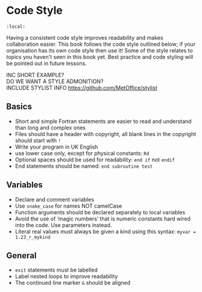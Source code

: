 # Code Style

```{contents}
:local:
```

Having a consistent code style improves readability and makes collaboration easier. This book follows the code style outlined below; if your organisation has its own code style then use it! Some of the style relates to topics you haven't seen in this book yet. Best practice and code styling will be pointed out in future lessons.

INC SHORT EXAMPLE?  
DO WE WANT A STYLE ADMONITION?  
INCLUDE STYLIST INFO <https://github.com/MetOffice/stylist>

## Basics

- Short and simple Fortran statements are easier to read and understand than long and complex ones
- Files should have a header with copyright, all blank lines in the copyright should start with `!`
- Write your program in UK English
- use lower case only, except for physical constants: `Rd`
- Optional spaces should be used for readability: `end if` not `endif`
- End statements should be named: `end subroutine test`

## Variables

- Declare and comment variables
- Use `snake_case` for names NOT camelCase
- Function arguments should be declared separately to local variables
- Avoid the use of ‘magic numbers’ that is numeric constants hard wired into the code. Use parameters instead.
- Literal real values must always be given a kind using this syntax: `myvar = 1.23_r_mykind`

## General

- `exit` statements must be labelled
- Label nested loops to improve readability
- The continued line marker `&` should be aligned
